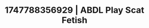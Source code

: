 ---
categories:
- Delirious pleasure
- Erogenous zones
- Moonlit passion
- Mask kink
- Public flashing
image: /assets/images/1747788356929.jpg
layout: post
seo:
  description: Featured content with artistic Scat Fetish, ABDL Play. HD images available.
  keywords: Scat Fetish, ABDL Play
  og_image: /assets/images/1747788356929.jpg
  schema_type: VisualArtwork
tags:
- '#1747788356929'
- Scat Fetish
- ABDL Play
title: 1747788356929 | ABDL Play Scat Fetish
---